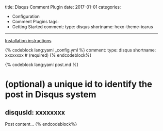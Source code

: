 title: Disqus Comment Plugin
date: 2017-01-01
categories:
- Configuration
- Comment Plugins
tags:
- Getting Started
comment:
    type: disqus
    shortname: hexo-theme-icarus
---

[Installation instructions](https://disqus.com/admin/install/platforms/universalcode/)

{% codeblock lang:yaml _config.yml %}
comment:
    type: disqus
    shortname: xxxxxxxx     # (required)
{% endcodeblock%}

{% codeblock lang:yaml post.md %}
# (optional) a unique id to identify the post in Disqus system
disqusId: xxxxxxxx
---
Post content...
{% endcodeblock%}